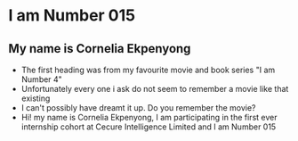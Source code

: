 # I am Number 015
## My name is Cornelia Ekpenyong 
* The first heading was from my favourite movie and book series "I am Number 4"
* Unfortunately every one i ask do not seem to remember a movie like that existing
* I can't possibly have dreamt it up. Do you remember the movie?
* Hi! my name is Cornelia Ekpenyong, I am participating in the first ever internship cohort at Cecure Intelligence Limited and I am Number 015    
